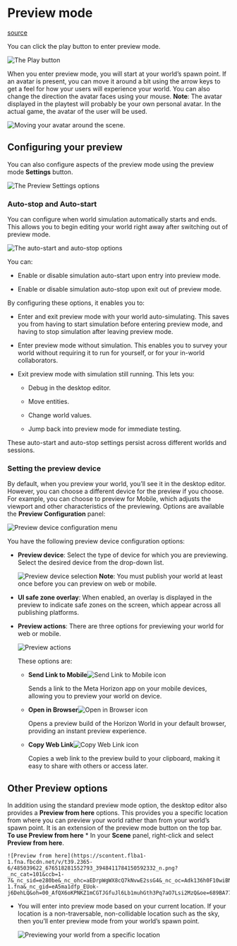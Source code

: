 # Preview mode

[source](https://developers.meta.com/horizon-worlds/learn/documentation/desktop-editor/getting-started/preview-mode)

You can click the play button to enter preview mode.

![The Play button](https://scontent.flba1-1.fna.fbcdn.net/v/t39.2365-6/512705931_751449550726332_5770995378625805736_n.png?_nc_cat=105&ccb=1-7&_nc_sid=e280be&_nc_ohc=n-8wHhbXjegQ7kNvwFHPNYK&_nc_oc=AdmIjZOKPJisaAAzFQbVv0dMl0DG7IKEXXFyfcIQcVywymeb3c87B58uvFDo5BsP33U&_nc_zt=14&_nc_ht=scontent.flba1-1.fna&_nc_gid=eA5ma1dfp_EUok-j6DehLQ&oh=00_AfSqzFoLzEPjyBn3mq276bPs4TT6nTzJjJTfPnKqPvNCyg&oe=689BA231)

When you enter preview mode, you will start at your world’s spawn point. If an avatar is present, you can move it around a bit using the arrow keys to get a feel for how your users will experience your world. You can also change the direction the avatar faces using your mouse. **Note**: The avatar displayed in the playtest will probably be your own personal avatar. In the actual game, the avatar of the user will be used.

![Moving your avatar around the scene.](https://scontent.flba1-1.fna.fbcdn.net/v/t39.2365-6/480259231_670883478782940_1923663298810362210_n.png?_nc_cat=109&ccb=1-7&_nc_sid=e280be&_nc_ohc=1WbhVyPBDCYQ7kNvwGAsA0j&_nc_oc=Adk6BCyQ7u6hQtpAVVu8w2nhHB9306s4pbRlbfIjS4D5D6sXm3TYNbjxrQSYEplvK78&_nc_zt=14&_nc_ht=scontent.flba1-1.fna&_nc_gid=eA5ma1dfp_EUok-j6DehLQ&oh=00_AfTwP-7S10rUA-F8vCU_wHTWrVhk5RMuKLUVIdrvTU-1rA&oe=689BB069)

## Configuring your preview

You can also configure aspects of the preview mode using the preview mode **Settings** button.

![The Preview Settings options](https://scontent.flba1-1.fna.fbcdn.net/v/t39.2365-6/506447993_741373301733957_9056966089980730970_n.png?_nc_cat=108&ccb=1-7&_nc_sid=e280be&_nc_ohc=Sphk-KJbtXYQ7kNvwFWmKgK&_nc_oc=AdkCycDKW7JEP7P5hPnorguZcF1pGEkJ8EV9VQ3WEfuSxnqcXus2HKL91zzESujtrcs&_nc_zt=14&_nc_ht=scontent.flba1-1.fna&_nc_gid=eA5ma1dfp_EUok-j6DehLQ&oh=00_AfTElIKh9UoT06QbM60DjxK2U-vviZxbm4weAktF2DbBNQ&oe=689B8F4D)

### Auto-stop and Auto-start

You can configure when world simulation automatically starts and ends. This allows you to begin editing your world right away after switching out of preview mode.

![The auto-start and auto-stop options](https://scontent.flba1-1.fna.fbcdn.net/v/t39.2365-6/506467730_741373325067288_496271156028909332_n.png?_nc_cat=111&ccb=1-7&_nc_sid=e280be&_nc_ohc=CSgGOXRqjNcQ7kNvwH1JpIX&_nc_oc=Adl52Angk4y1miRRLgZL7-FkQnx5nw9kjWPZkNSOgEcFTKfh0_PzbhLOct4UCEp7T-8&_nc_zt=14&_nc_ht=scontent.flba1-1.fna&_nc_gid=eA5ma1dfp_EUok-j6DehLQ&oh=00_AfRHRgUMQOeIM1hzuOZ6cx5itCFSRnODkD6m37VH6iXZRA&oe=689BB4FB)

You can:

*   Enable or disable simulation auto-start upon entry into preview mode.

*   Enable or disable simulation auto-stop upon exit out of preview mode.

By configuring these options, it enables you to:

*   Enter and exit preview mode with your world auto-simulating. This saves you from having to start simulation before entering preview mode, and having to stop simulation after leaving preview mode.

*   Enter preview mode without simulation. This enables you to survey your world without requiring it to run for yourself, or for your in-world collaborators.

*   Exit preview mode with simulation still running. This lets you:
    
    *   Debug in the desktop editor.
    
    *   Move entities.
    
    *   Change world values.
    
    *   Jump back into preview mode for immediate testing.

These auto-start and auto-stop settings persist across different worlds and sessions.

### Setting the preview device

By default, when you preview your world, you’ll see it in the desktop editor. However, you can choose a different device for the preview if you choose. For example, you can choose to preview for Mobile, which adjusts the viewport and other characteristics of the previewing. Options are available the **Preview Configuration** panel:

![Preview device configuration menu](https://scontent.flba1-1.fna.fbcdn.net/v/t39.2365-6/506400981_741373318400622_1554998207546703014_n.png?_nc_cat=109&ccb=1-7&_nc_sid=e280be&_nc_ohc=zcYqFXCVUkoQ7kNvwEAyJHf&_nc_oc=Adl58G9u30cWmUDkEixmJnG3Z3WIyp8fc1uCDcI4AxXOwj1q_hVAv0hnhS54yMuQYs8&_nc_zt=14&_nc_ht=scontent.flba1-1.fna&_nc_gid=eA5ma1dfp_EUok-j6DehLQ&oh=00_AfRbErP2WLwmsgeluTikpYXJK3p2LsMovv1FjJrSGIfotA&oe=689B8EE3)

You have the following preview device configuration options:

*   **Preview device**: Select the type of device for which you are previewing. Select the desired device from the drop-down list.
    
    ![Preview device selection](https://scontent.flba1-1.fna.fbcdn.net/v/t39.2365-6/506400093_741373328400621_2502151585104254728_n.png?_nc_cat=110&ccb=1-7&_nc_sid=e280be&_nc_ohc=-Gp6Ht_tVy4Q7kNvwHbMs3r&_nc_oc=AdkJTPBeWVOJoRFMgRezEAzqdI7qjxsT61eGN3lZ5ZWTNfM2RZVWARAMwVGwqrJdkxo&_nc_zt=14&_nc_ht=scontent.flba1-1.fna&_nc_gid=eA5ma1dfp_EUok-j6DehLQ&oh=00_AfRVy8TQ0_SgZ_KXbNf1XVyBwTlotP21N962GRLx-mw63Q&oe=689B95D0) **Note**: You must publish your world at least once before you can preview on web or mobile.
    

*   **UI safe zone overlay**: When enabled, an overlay is displayed in the preview to indicate safe zones on the screen, which appear across all publishing platforms.

*   **Preview actions**: There are three options for previewing your world for web or mobile.
    
    ![Preview actions](https://scontent.flba1-1.fna.fbcdn.net/v/t39.2365-6/506400109_741373321733955_71673718152800444_n.png?_nc_cat=103&ccb=1-7&_nc_sid=e280be&_nc_ohc=G73KJxuhiFoQ7kNvwGh4ib6&_nc_oc=AdmFSjbmXxEwDtmiTO-Bd8U0WviloldrGUthsnVi4_OpHLD91lyj9SeKEv8IVKRcqfQ&_nc_zt=14&_nc_ht=scontent.flba1-1.fna&_nc_gid=eA5ma1dfp_EUok-j6DehLQ&oh=00_AfQGgPkMPS-shy2ZEMUA15sfBY3QDCkUHyrmMiayxUJ4NQ&oe=689BB496)
    
    These options are:
    
    *   **Send Link to Mobile**![Send Link to Mobile icon](https://scontent.flba1-1.fna.fbcdn.net/v/t39.2365-6/465195789_580203484517607_7013891281328954836_n.png?_nc_cat=102&ccb=1-7&_nc_sid=e280be&_nc_ohc=Xa9BMoyzdCUQ7kNvwGzIdj6&_nc_oc=AdlxuHQZ3Vh25BSDvloAkukRbK1Gvwa7x0IeJL5pBlB_B4oX-voxzFjF2NMobKJR20c&_nc_zt=14&_nc_ht=scontent.flba1-1.fna&_nc_gid=eA5ma1dfp_EUok-j6DehLQ&oh=00_AfTuV_8tGO-cxjXuctKClS3HyZBrOSLw6KhmeFSxiAzU0w&oe=689BA601)
        
        Sends a link to the Meta Horizon app on your mobile devices, allowing you to preview your world on device.
        
    
    *   **Open in Browser**![Open in Browser icon](https://scontent.flba1-1.fna.fbcdn.net/v/t39.2365-6/465017462_580203477850941_6169871589616690522_n.png?_nc_cat=103&ccb=1-7&_nc_sid=e280be&_nc_ohc=XbrAVxFnh4cQ7kNvwGgidO-&_nc_oc=Adl4BP_EW_e1sB0cnDJAbZrZO-MJbkb5xTXlaFUdXxUM5eamiHprtF1OOl1YnWq-WWE&_nc_zt=14&_nc_ht=scontent.flba1-1.fna&_nc_gid=eA5ma1dfp_EUok-j6DehLQ&oh=00_AfRxI2-SoHXOMw-iaPIrlzSHfXLZjXpo5Z0btFafu_QsvA&oe=689B8452)
        
        Opens a preview build of the Horizon World in your default browser, providing an instant preview experience.
        
    
    *   **Copy Web Link**![Copy Web Link icon](https://scontent.flba1-1.fna.fbcdn.net/v/t39.2365-6/465279193_580203481184274_6170513745299494503_n.png?_nc_cat=105&ccb=1-7&_nc_sid=e280be&_nc_ohc=LhgdAv9O7KEQ7kNvwGmDkVq&_nc_oc=AdkBDGZ9xOqQfGp7aF-JGk3qHsjqkaLZtJdmpFfgTAKH_1oO96LjAD_PqruXk-jNVoQ&_nc_zt=14&_nc_ht=scontent.flba1-1.fna&_nc_gid=eA5ma1dfp_EUok-j6DehLQ&oh=00_AfRkm9mb39PZ8kL5HIAc7rxrqnY-3MSZtihyQUdR06CoWQ&oe=689BADBF)
        
        Copies a web link to the preview build to your clipboard, making it easy to share with others or access later.
        

## Other Preview options

In addition using the standard preview mode option, the desktop editor also provides a **Preview from here** options. This provides you a specific location from where you can preview your world rather than from your world’s spawn point. It is an extension of the preview mode button on the top bar. **To use Preview from here** *   In your **Scene** panel, right-click and select **Preview from here**.
    
    ![Preview from here](https://scontent.flba1-1.fna.fbcdn.net/v/t39.2365-6/485039622_676518281552793_3948411784150592332_n.png?_nc_cat=101&ccb=1-7&_nc_sid=e280be&_nc_ohc=aEDrpWgWX8cQ7kNvwE2ssG4&_nc_oc=Adk136h0F10wiBNFQzVigfO0qffSc7yJfH8y5MpwwfY8_lxzFmLofMlsirnyNrkzaK0&_nc_zt=14&_nc_ht=scontent.flba1-1.fna&_nc_gid=eA5ma1dfp_EUok-j6DehLQ&oh=00_AfQX6oKPNKZ1mCGTJGfuJl6Lb1muhGth3Pq7aO7Lsi2MzQ&oe=689BA77D)
    

*   You will enter into preview mode based on your current location. If your location is a non-traversable, non-collidable location such as the sky, then you’ll enter preview mode from your world’s spawn point.
    
    ![Previewing your world from a specific location](https://scontent.flba1-1.fna.fbcdn.net/v/t39.2365-6/480807602_656400890231199_6870449552384031991_n.png?_nc_cat=110&ccb=1-7&_nc_sid=e280be&_nc_ohc=7Cf4zTf8pSkQ7kNvwHF0prW&_nc_oc=Admic9N158oihBBYfraZfyx0JzuQ60jh_QefOgLMH4buBBiUrkoDkA19Q8QjkzAF2_0&_nc_zt=14&_nc_ht=scontent.flba1-1.fna&_nc_gid=eA5ma1dfp_EUok-j6DehLQ&oh=00_AfRruMCOWJolMlYJ-vZ1MhfO3UMM3S5aXhWENOVLhYur2A&oe=689BB06D)
    

 

 

 

 

 

 

 

 

 

 

 

 

 

 

 

 

 

 

 

 

 

 

 

 

 

 

 

 

 

 

 

 

 

 

 

 

 

 

 

 

 

 

 

 

 

 

 